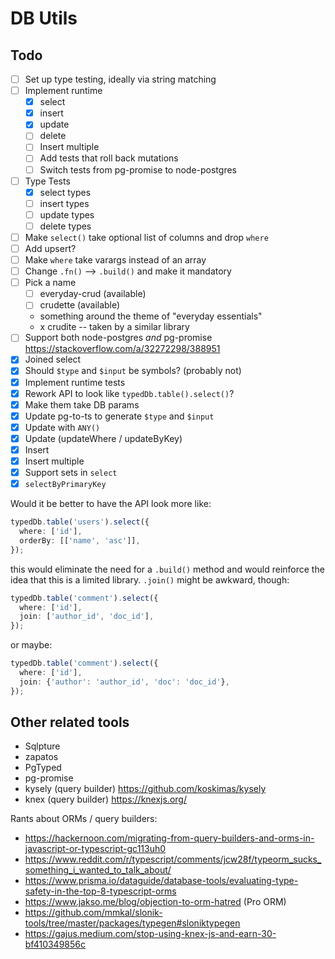 # DB Utils

## Todo

- [ ] Set up type testing, ideally via string matching
- [ ] Implement runtime
  - [x] select
  - [x] insert
  - [x] update
  - [ ] delete
  - [ ] Insert multiple
  - [ ] Add tests that roll back mutations
  - [ ] Switch tests from pg-promise to node-postgres
- [ ] Type Tests
  - [x] select types
  - [ ] insert types
  - [ ] update types
  - [ ] delete types
- [ ] Make `select()` take optional list of columns and drop `where`
- [ ] Add upsert?
- [ ] Make `where` take varargs instead of an array
- [ ] Change `.fn()` --> `.build()` and make it mandatory
- [ ] Pick a name
  - [ ] everyday-crud (available)
  - [ ] crudette (available)
  - something around the theme of "everyday essentials"
  - x crudite -- taken by a similar library
- [ ] Support both node-postgres _and_ pg-promise
      https://stackoverflow.com/a/32272298/388951
- [x] Joined select
- [x] Should `$type` and `$input` be symbols? (probably not)
- [x] Implement runtime tests
- [x] Rework API to look like `typedDb.table().select()`?
- [x] Make them take DB params
- [x] Update pg-to-ts to generate `$type` and `$input`
- [x] Update with `ANY()`
- [x] Update (updateWhere / updateByKey)
- [x] Insert
- [x] Insert multiple
- [x] Support sets in `select`
- [x] `selectByPrimaryKey`

Would it be better to have the API look more like:

```ts
typedDb.table('users').select({
  where: ['id'],
  orderBy: [['name', 'asc']],
});
```

this would eliminate the need for a `.build()` method and would
reinforce the idea that this is a limited library. `.join()` might
be awkward, though:

```ts
typedDb.table('comment').select({
  where: ['id'],
  join: ['author_id', 'doc_id'],
});
```

or maybe:

```ts
typedDb.table('comment').select({
  where: ['id'],
  join: {'author': 'author_id', 'doc': 'doc_id'},
});
```

## Other related tools

- Sqlpture
- zapatos
- PgTyped
- pg-promise
- kysely (query builder) <https://github.com/koskimas/kysely>
- knex (query builder) <https://knexjs.org/>

Rants about ORMs / query builders:
- <https://hackernoon.com/migrating-from-query-builders-and-orms-in-javascript-or-typescript-gc113uh0>
- https://www.reddit.com/r/typescript/comments/jcw28f/typeorm_sucks_something_i_wanted_to_talk_about/
- https://www.prisma.io/dataguide/database-tools/evaluating-type-safety-in-the-top-8-typescript-orms
- <https://www.jakso.me/blog/objection-to-orm-hatred> (Pro ORM)
- <https://github.com/mmkal/slonik-tools/tree/master/packages/typegen#sloniktypegen>
- <https://gajus.medium.com/stop-using-knex-js-and-earn-30-bf410349856c>
